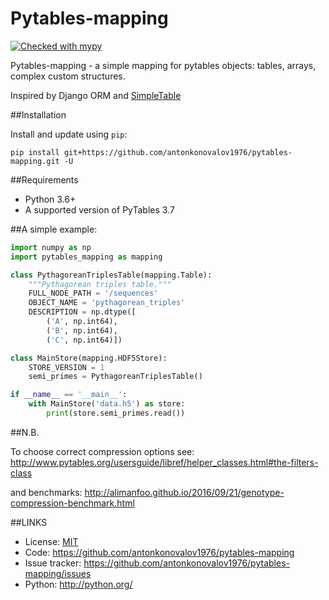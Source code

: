 # Pytables-mapping

[![Checked with mypy](http://www.mypy-lang.org/static/mypy_badge.svg)](http://mypy-lang.org/)

Pytables-mapping - a simple mapping for pytables objects: tables, arrays, complex custom structures.

Inspired by Django ORM and [SimpleTable](https://www.pytables.org/cookbook/simple_table.html)


##Installation

Install and update using `pip`:

```
pip install git+https://github.com/antonkonovalov1976/pytables-mapping.git -U
```

##Requirements

* Python 3.6+
* A supported version of PyTables 3.7


##A simple example:
```python
import numpy as np
import pytables_mapping as mapping

class PythagoreanTriplesTable(mapping.Table):
    """Pythagorean triples table."""
    FULL_NODE_PATH = '/sequences'
    OBJECT_NAME = 'pythagorean_triples'
    DESCRIPTION = np.dtype([
        ('A', np.int64),
        ('B', np.int64),
        ('C', np.int64)])

class MainStore(mapping.HDF5Store):
    STORE_VERSION = 1
    semi_primes = PythagoreanTriplesTable()

if __name__ == '__main__':
    with MainStore('data.h5') as store:
        print(store.semi_primes.read())
```

##N.B.

To choose correct compression options see:
http://www.pytables.org/usersguide/libref/helper_classes.html#the-filters-class

and benchmarks:
http://alimanfoo.github.io/2016/09/21/genotype-compression-benchmark.html


##LINKS
* License: [MIT](https://github.com/antonkonovalov1976/pytables-mapping/blob/master/LICENSE)
* Code: https://github.com/antonkonovalov1976/pytables-mapping
* Issue tracker: https://github.com/antonkonovalov1976/pytables-mapping/issues
* Python: http://python.org/


